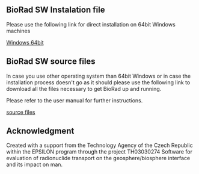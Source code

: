 ## BioRad SW Instalation file
Please use the following link for direct installation on 64bit Windows machines

[Windows 64bit](https://astra.nti.tul.cz/~jakub.riha/BioRad_1.0.5_x86_64.exe)

## BioRad SW source files
In case you use other operating system than 64bit Windows or in case the installation process doesn't go as it should please use the following link to download all the files necessary to get BioRad up and running.

Please refer to the user manual for further instructions.

[source files](https://astra.nti.tul.cz/~jakub.riha/BIORAD_GUI_source.zip)

## Acknowledgment
Created with a support from the Technology Agency of the Czech Republic within the EPSILON program through the project TH03030274 Software for evaluation of radionuclide transport on the geosphere/biosphere interface and its impact on man.
